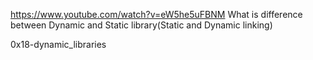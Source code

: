 https://www.youtube.com/watch?v=eW5he5uFBNM What is difference between Dynamic and Static library(Static and Dynamic linking)

0x18-dynamic_libraries
